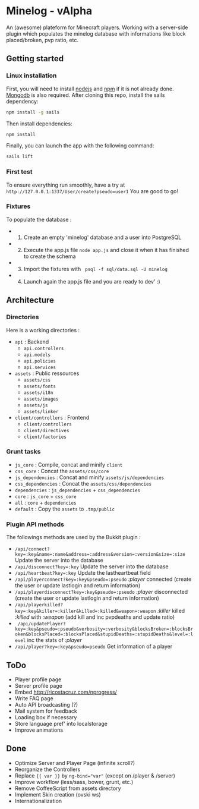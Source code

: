 # Minelog - vAlpha

An (awesome) plateform for Minecraft players. Working with a server-side plugin which populates the minelog database with informations like block placed/broken, pvp ratio, etc.

## Getting started ##

### Linux installation ###

First, you will need to install [nodejs](http://nodejs.org/) and [npm](https://www.npmjs.org/‎) if it is not already done. [Mongodb](https://www.mongodb.org/) is also required.
After cloning this repo, install the sails dependency:
```sh
npm install -g sails
```
Then install dependencies:
```sh
npm install
```
Finally, you can launch the app with the following command:
```sh
sails lift
```

### First test ###

To ensure everything run smoothly, have a try at `http://127.0.0.1:1337/User/create?pseudo=user1`
You are good to go!

### Fixtures ###

To populate the database :
* 1) Create an empty 'minelog' database and a user into PostgreSQL
* 2) Execute the app.js file ``` node app.js ``` and close it when it has finished to create the schema
* 3) Import the fixtures with ```  psql -f sql/data.sql -U minelog ```
* 4) Launch again the app.js file and you are ready to dev' :)

## Architecture

### Directories

Here is a working directories :
* `api` : Backend
  * `api.controllers`
  * `api.models`
  * `api.policies`
  * `api.services`
* `assets` : Public ressources
  * `assets/css`
  * `assets/fonts`
  * `assets/i18n`
  * `assets/images`
  * `assets/js`
  * `assets/linker`
* `client/controllers` : Frontend
  * `client/controllers`
  * `client/directives`
  * `client/factories`


### Grunt tasks

* `js_core` : Compile, concat and minify `client` 
* `css_core` : Concat the `assets/css/core`
* `js_dependencies` : Concat and minify `assets/js/dependencies`
* `css_dependencies` : Concat the `assets/css/dependencies`
* `dependencies` : `js_dependencies` + `css_dependencies`
* `core` : `js_core` + `css_core`
* `all` : `core` + `dependencies`
* `default` : Copy the `assets` to `.tmp/public`


### Plugin API methods

The followings methods are used by the Bukkit plugin :

* ``` /api/connect?key=:key&name=:name&address=:address&version=:version&size=:size ``` Update the server into the database
* ``` /api/disconnect?key=:key ``` Update the server into the database
* ``` /api/heartbeat?key=:key ``` Update the lastheartbeat field
* ``` /api/playerconnect?key=:key&pseudo=:pseudo ``` *:player* connected (create the user or update lastlogin and return information)
* ``` /api/playerdisconnect?key=:key&pseudo=:pseudo ``` *:player* disconnected (create the user or update lastlogin and return information)
* ``` /api/playerkilled?key=:key&killer=:killer&killed=:killed&weapon=:weapon ``` *:killer* killed *:killed* with *:weapon* (add kill and inc pvpdeaths and update ratio)
* ``` /api/updatePlayer?key=:key&pseudo=:pseudo&verbosity=:verbosity&blocksBroken=:blocksBroken&blocksPlaced=:blocksPlaced&stupidDeaths=:stupidDeaths&level=:level``` inc the stats of *:player*
* ``` /api/player?key=:key&pseudo=pseudo ``` Get information of a player


## ToDo

- Player profile page
- Server profile page
- Embed http://ricostacruz.com/nprogress/
- Write FAQ page
- Auto API broadcasting (?)
- Mail system for feedback
- Loading box if necessary
- Store language pref' into localstorage
- Improve animations

## Done

- Optimize Server and Player Page (infinite scroll?)
- Reorganize the Controllers
- Replace `{{ var }}` by `ng-bind="var"` (except on /player & /server)
- Improve workflow (less/sass, bower, grunt, etc.)
- Remove CoffeeScript from assets directory
- Implement Skin creation (ovski ws)
- Internationalization
